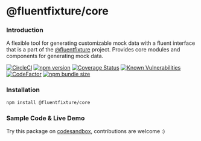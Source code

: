 # @fluentfixture/core

### Introduction

A flexible tool for generating customizable mock data with a fluent interface that is a part of the  [@fluentfixture](https://github.com/fluentfixture) project. Provides core modules and components for generating mock data.

[![CircleCI](https://circleci.com/gh/fluentfixture/fluentfixture/tree/main.svg?style=svg)](https://circleci.com/gh/fluentfixture/fluentfixture/tree/main) [![npm version](https://badge.fury.io/js/@fluentfixture%2Fcore.svg)](https://badge.fury.io/js/@fluentfixture%2Fcore) [![Coverage Status](https://coveralls.io/repos/github/fluentfixture/fluentfixture/badge.svg?branch=main)](https://coveralls.io/github/fluentfixture/fluentfixture?branch=main) [![Known Vulnerabilities](https://snyk.io/test/github/fluentfixture/fluentfixture/badge.svg)](https://snyk.io/test/github/fluentfixture/fluentfixture) [![CodeFactor](https://www.codefactor.io/repository/github/fluentfixture/fluentfixture/badge)](https://www.codefactor.io/repository/github/fluentfixture/fluentfixture) [![npm bundle size](https://img.shields.io/bundlephobia/minzip/@fluentfixture/core)](https://bundlephobia.com/package/@fluentfixture/core)

### Installation

```bash
npm install @fluentfixture/core
```

### Sample Code & Live Demo

Try this package on [codesandbox](https://codesandbox.io/s/github/fluentfixture/fluentfixture/tree/main/sample/02-core), contributions are welcome :)&#x20;
